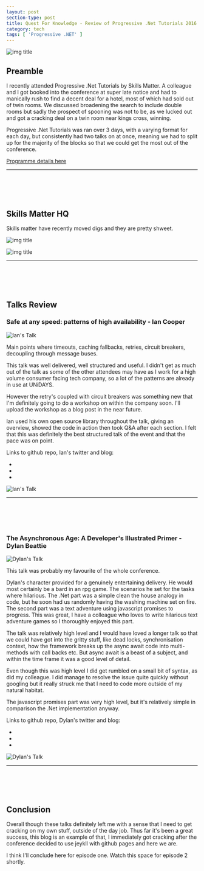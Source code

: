 ```yaml
---
layout: post
section-type: post
title: Quest For Knowledge - Review of Progressive .Net Tutorials 2016 Episode 1
category: tech
tags: [ 'Progressive .NET' ]
---
```

![img title](/img/progressive-dot-net-tutorials/prog-net.jpg)

## Preamble

I recently attended Progressive .Net Tutorials by Skills Matter. A colleague and I got booked into the conference at super late notice and had to manically rush to find a decent deal for a hotel, most of which had sold out of twin rooms. We discussed broadening the search to include double rooms but sadly the prospect of spooning was not to be, as we lucked out and got a cracking deal on a twin room near kings cross, winning.

Progressive .Net Tutorials was ran over 3 days, with a varying format for each day, but consistently had two talks on at once, meaning we had to split up for the majority of the blocks so that we could get the most out of the conference. 

[Programme details here](https://skillsmatter.com/conferences/7235-progressive-dot-net-tutorials-2016#program)

---
<h1 class="brand-heading">&nbsp;</h1>

## Skills Matter HQ

Skills matter have recently moved digs and they are pretty shweet.

![img title](/img/progressive-dot-net-tutorials/prog-net-02.jpg)

![img title](/img/progressive-dot-net-tutorials/prog-net-01.jpg)

---
<h1 class="brand-heading">&nbsp;</h1>

## Talks Review

### Safe at any speed: patterns of high availability - Ian Cooper

![Ian's Talk](/img/progressive-dot-net-tutorials/ian-talk-01.jpg)

Main points where timeouts, caching fallbacks, retries, circuit breakers, decoupling through message buses.

This talk was well delivered, well structured and useful. I didn't get as much out of the talk as some of the other attendees may have as I work for a high volume consumer facing tech company, so a lot of the patterns are already in use at UNiDAYS. 

However the retry's coupled with circuit breakers was something new that I'm definitely going to do a workshop on within the company soon. I'll upload the workshop as a blog post in the near future.

Ian used his own open source library throughout the talk, giving an overview, showed the code in action then took Q&A after each section. I felt that this was definitely the best structured talk of the event and that the pace was on point.

Links to github repo, Ian's twitter and blog:
<ul class="list-inline social-buttons">

<li><a target="_blank" href="https://github.com/iancooper/Availability-Tutorial"><i class="fa fa-github fa-fw"></i></a></li> 

<li><a target="_blank" href="https://twitter.com/ICooper"><i class="fa fa-twitter fa-fw"></i></a></li> 

<li><a target="_blank" href="http://codebetter.com/iancooper/"><i class="fa fa-rss fa-fw"></i></a></li>
</ul>

![Ian's Talk](/img/progressive-dot-net-tutorials/ian-talk-02.jpg)

---
<h1 class="brand-heading">&nbsp;</h1>

### The Asynchronous Age: A Developer's Illustrated Primer - Dylan Beattie

![Dylan's Talk](/img/progressive-dot-net-tutorials/dylan-talk-01.jpg)

This talk was probably my favourite of the whole conference. 

Dylan's character provided for a genuinely entertaining delivery. He would most certainly be a bard in an rpg game. The scenarios he set for the tasks where hilarious. The .Net part was a simple clean the house analogy in code, but he soon had us randomly having the washing machine set on fire. The second part was a text adventure using javascript promises to progress. This was great, I have a colleague who loves to write hilarious text adventure games so I thoroughly enjoyed this part.

The talk was relatively high level and I would have loved a longer talk so that we could have got into the gritty stuff, like dead locks, synchronisation context, how the framework breaks up the async await code into multi-methods with call backs etc. But async await is a beast of a subject, and within the time frame it was a good level of detail.

Even though this was high level I did get rumbled on a small bit of syntax, as did my colleague. I did manage to resolve the issue quite quickly without googling but it really struck me that I need to code more outside of my natural habitat. 

The javascript promises part was very high level, but it's relatively simple in comparison the .Net implementation anyway.

Links to github repo, Dylan's twitter and blog:
<ul class="list-inline social-buttons">

<li><a target="_blank" href="https://github.com/dylanbeattie/ProgNet2016"><i class="fa fa-github fa-fw"></i></a></li> 

<li><a target="_blank" href="https://twitter.com/dylanbeattie"><i class="fa fa-twitter fa-fw"></i></a></li> 

<li><a target="_blank" href="http://www.dylanbeattie.net/"><i class="fa fa-rss fa-fw"></i></a></li>
</ul>

![Dylan's Talk](/img/progressive-dot-net-tutorials/dylan-talk-02.jpg)

---
<h1 class="brand-heading">&nbsp;</h1>

## Conclusion

Overall though these talks definitely left me with a sense that I need to get cracking on my own stuff, outside of the day job. Thus far it's been a great success, this blog is an example of that, I immediately got cracking after the conference decided to use jeykll with github pages and here we are. 

I think I'll conclude here for episode one. Watch this space for episode 2 shortly.

